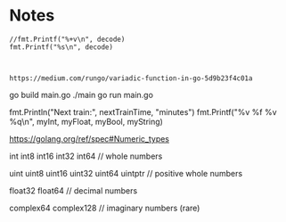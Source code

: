 # Notes

	//fmt.Printf("%+v\n", decode)
	fmt.Printf("%s\n", decode)



	https://medium.com/rungo/variadic-function-in-go-5d9b23f4c01a

go build main.go
./main
go run main.go

fmt.Println("Next train:", nextTrainTime, "minutes")
fmt.Printf("%v %f %v %q\n", myInt, myFloat, myBool, myString)

https://golang.org/ref/spec#Numeric_types

int  int8  int16  int32  int64 // whole numbers

uint uint8 uint16 uint32 uint64 uintptr // positive whole numbers

float32 float64 // decimal numbers

complex64 complex128 // imaginary numbers (rare)
